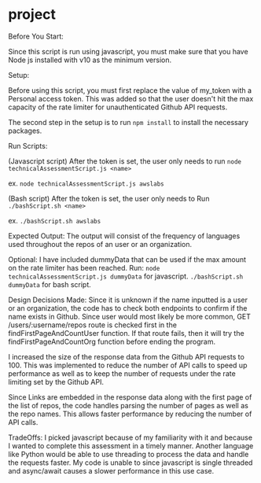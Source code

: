 # project
Before You Start:

Since this script is run using javascript, you must make sure that you have Node
js installed with v10 as the minimum version.

Setup:

Before using this script, you must first replace the value of my_token with a
Personal access token. This was added so that the user doesn't hit the max
capacity of the rate limiter for unauthenticated Github API requests.

The second step in the setup is to run
`npm install`
to install the necessary packages.

Run Scripts:

(Javascript script)
After the token is set, the user only needs to run
`node technicalAssessmentScript.js <name>`

ex.
`node technicalAssessmentScript.js awslabs`

(Bash script)
After the token is set, the user only needs to Run
`./bashScript.sh <name>`

ex.
`./bashScript.sh awslabs`

Expected Output:
 The output will consist of the frequency of languages used throughout the repos
of an user or an organization.

Optional:
I have included dummyData that can be used if the max amount on the rate limiter
has been reached. Run:
`node technicalAssessmentScript.js dummyData` for javascript.
`./bashScript.sh dummyData` for bash script.

Design Decisions Made:
Since it is unknown if the name inputted is a user or an organization, the code
has to check both endpoints to confirm if the name exists in Github. Since user
would most likely be more common, GET /users/:username/repos route is checked
first in the findFirstPageAndCountUser function. If that route fails, then it
will try the findFirstPageAndCountOrg function before ending the program.

I increased the size of the response data from the Github API requests to 100.
This was implemented to reduce the number of API calls to speed up performance
as well as to keep the number of requests under the rate limiting set by the
Github API.

Since Links are embedded in the response data along with the first page of the
list of repos, the code handles parsing the number of pages as well as the
repo names. This allows faster performance by reducing the number of API calls.  

TradeOffs:
I picked javascript because of my familiarity with it and because I wanted to
complete this assessment in a timely manner. Another language like Python would
be able to use threading to process the data and handle the requests faster.
My code is unable to since javascript is single threaded and async/await causes
a slower performance in this use case.
